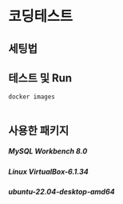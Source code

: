 # 코딩테스트

## 세팅법

## 테스트 및 Run
```linux
docker images


```



## 사용한 패키지
##### MySQL Workbench 8.0
##### Linux VirtualBox-6.1.34
##### ubuntu-22.04-desktop-amd64
